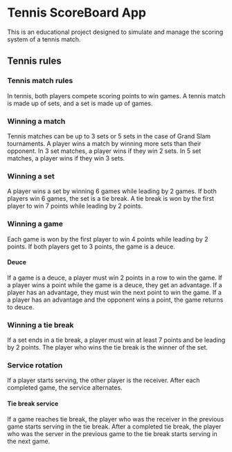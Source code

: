 # Tennis ScoreBoard App

This is an educational project designed to simulate and manage the scoring system of a tennis match.

## Tennis rules

### Tennis match rules
In tennis, both players compete scoring points to win games.
A tennis match is made up of sets, and a set is made up of games.

### Winning a match
Tennis matches can be up to 3 sets or 5 sets in the case of Grand Slam tournaments.
A player wins a match by winning more sets than their opponent.
In 3 set matches, a player wins if they win 2 sets.
In 5 set matches, a player wins if they win 3 sets.

### Winning a set
A player wins a set by winning 6 games while leading by 2 games.
If both players win 6 games, the set is a tie break.
A tie break is won by the first player to win 7 points while leading by 2 points.

### Winning a game
Each game is won by the first player to win 4 points while leading by 2 points.
If both players get to 3 points, the game is a deuce.

#### Deuce
If a game is a deuce, a player must win 2 points in a row to win the game.
If a player wins a point while the game is a deuce, they get an advantage.
If a player has an advantage, they must win the next point to win the game.
If a a player has an advantage and the opponent wins a point, the game returns to deuce.

### Winning a tie break
If a set ends in a tie break, a player must win at least 7 points and be leading by 2 points.
The player who wins the tie break is the winner of the set.

### Service rotation
If a player starts serving, the other player is the receiver.
After each completed game, the service alternates.

#### Tie break service
If a game reaches tie break, the player who was the receiver in the previous game starts serving in the tie break.
After a completed tie break, the player who was the server in the previous game to the tie break starts serving in the next game.
